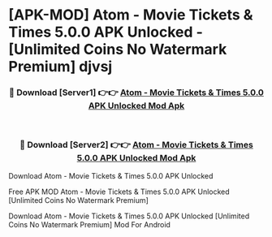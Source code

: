# [APK-MOD] Atom - Movie Tickets & Times 5.0.0 APK Unlocked - [Unlimited Coins No Watermark Premium] djvsj



<div align="center">
<h3>🔴 Download [Server1] 👉👉 <a href="https://momento.my/?title=Atom_-_Movie_Tickets_&_Times_5.0.0_APK_Unlocked">Atom - Movie Tickets & Times 5.0.0 APK Unlocked Mod Apk</a></h3><br>

<h3>🔴 Download [Server2] 👉👉 <a href="https://momento.my/?title=Atom_-_Movie_Tickets_&_Times_5.0.0_APK_Unlocked">Atom - Movie Tickets & Times 5.0.0 APK Unlocked Mod Apk</a></h3>
</div>



Download Atom - Movie Tickets & Times 5.0.0 APK Unlocked 

Free APK MOD Atom - Movie Tickets & Times 5.0.0 APK Unlocked [Unlimited Coins No Watermark Premium]

Download Atom - Movie Tickets & Times 5.0.0 APK Unlocked [Unlimited Coins No Watermark Premium] Mod For Android
